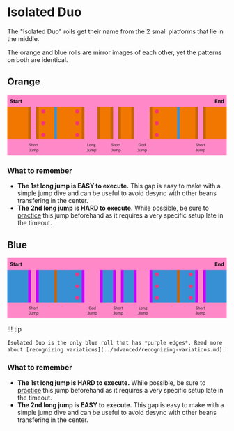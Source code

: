 # Isolated Duo

The "Isolated Duo" rolls get their name from the 2 small platforms that lie in the middle.

The orange and blue rolls are mirror images of each other, yet the patterns on both are identical.

## Orange

![Isolated Duo Orange](../images/rolls/isolated-duo-orange-annotated.jpg)

### What to remember

* **The 1st long jump is EASY to execute.** This gap is easy to make with a simple jump dive and can be useful to avoid desync with other beans transfering in the center.
* **The 2nd long jump is HARD to execute.** While possible, be sure to [practice](../advanced/isolated-duo-god-jumps.md) this jump beforehand as it requires a very specific setup late in the timeout.

## Blue

![Isolated Duo Blue](../images/rolls/isolated-duo-blue-annotated.jpg)

!!! tip

    Isolated Duo is the only blue roll that has *purple edges*. Read more about [recognizing variations](../advanced/recognizing-variations.md).

### What to remember

* **The 1st long jump is HARD to execute.** While possible, be sure to [practice](../advanced/isolated-duo-god-jumps.md) this jump beforehand as it requires a very specific setup late in the timeout.
* **The 2nd long jump is EASY to execute.** This gap is easy to make with a simple jump dive and can be useful to avoid desync with other beans transfering in the center.
